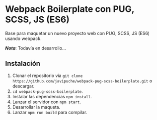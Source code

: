 # Webpack Boilerplate con PUG, SCSS, JS (ES6)

Base para maquetar un nuevo proyecto web con PUG, SCSS, JS (ES6) usando webpack.

***Nota***: Todavía en desarrollo... 

## Instalación

1. Clonar el repositorio via ```git clone https://github.com/javipuche/webpack-pug-scss-boilerplate.git``` o descargar.
2. ```cd webpack-pug-scss-boilerplate```.
3. Instalar las dependencias ```npm install```.
4. Lanzar el servidor con ```npm start```.
5. Desarrollar la maqueta.
6. Lanzar ```npm run build``` para compilar.